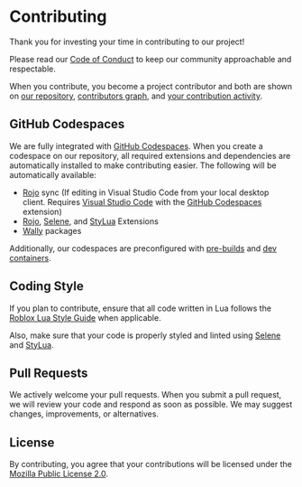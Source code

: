 # Contributing

Thank you for investing your time in contributing to our project!

Please read our [Code of Conduct](CODE_OF_CONDUCT.md) to keep our community approachable and respectable.

When you contribute, you become a project contributor and both are shown on [our repository](https://github.com/RyanLua/Satchel), [contributors graph](https://github.com/RyanLua/Satchel/graphs/contributors), and [your contribution activity](https://docs.github.com/en/account-and-profile/setting-up-and-managing-your-github-profile/managing-contribution-settings-on-your-profile/viewing-contributions-on-your-profile#contribution-activity).

## GitHub Codespaces

We are fully integrated with [GitHub Codespaces](https://docs.github.com/en/codespaces). When you create a codespace on our repository, all required extensions and dependencies are automatically installed to make contributing easier. The following will be automatically available:

* [Rojo](https://github.com/rojo-rbx/rojo) sync (If editing in Visual Studio Code from your local desktop client. Requires [Visual Studio Code](https://code.visualstudio.com/download/) with the [GitHub Codespaces](https://marketplace.visualstudio.com/items?itemName=GitHub.codespaces) extension)
* [Rojo](https://github.com/rojo-rbx/rojo), [Selene](https://github.com/Kampfkarren/selene), and [StyLua](https://github.com/JohnnyMorganz/StyLua) Extensions
* [Wally](https://github.com/UpliftGames/wally/) packages

Additionally, our codespaces are preconfigured with [pre-builds](https://docs.github.com/en/codespaces/prebuilding-your-codespaces/about-github-codespaces-prebuilds) and [dev containers](https://docs.github.com/en/codespaces/setting-up-your-project-for-codespaces/adding-a-dev-container-configuration/introduction-to-dev-containers).

## Coding Style

If you plan to contribute, ensure that all code written in Lua follows the [Roblox Lua Style Guide](https://roblox.github.io/lua-style-guide/) when applicable.

Also, make sure that your code is properly styled and linted using [Selene](https://github.com/Kampfkarren/selene) and [StyLua](https://github.com/JohnnyMorganz/StyLua).

## Pull Requests

We actively welcome your pull requests. When you submit a pull request, we will review your code and respond as soon as possible. We may suggest changes, improvements, or alternatives.

## License

By contributing, you agree that your contributions will be licensed under the [Mozilla Public License 2.0](http://mozilla.org/MPL/2.0/).
